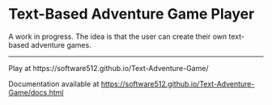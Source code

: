 # Text-Based Adventure Game Player
A work in progress. The idea is that the user can create their own text-based adventure games.
<hr>
Play at https://software512.github.io/Text-Adventure-Game/

Documentation available at https://software512.github.io/Text-Adventure-Game/docs.html
